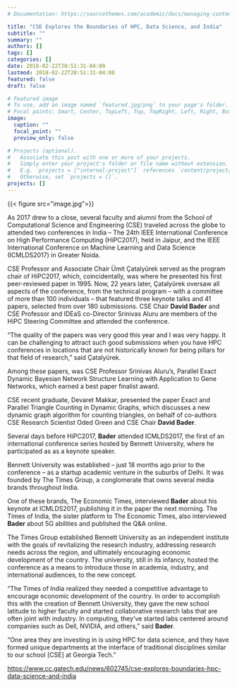 ```yaml
---
# Documentation: https://sourcethemes.com/academic/docs/managing-content/

title: "CSE Explores the Boundaries of HPC, Data Science, and India"
subtitle: ""
summary: ""
authors: []
tags: []
categories: []
date: 2018-02-22T20:51:31-04:00
lastmod: 2018-02-22T20:51:31-04:00
featured: false
draft: false

# Featured image
# To use, add an image named `featured.jpg/png` to your page's folder.
# Focal points: Smart, Center, TopLeft, Top, TopRight, Left, Right, BottomLeft, Bottom, BottomRight.
image:
  caption: ""
  focal_point: ""
  preview_only: false

# Projects (optional).
#   Associate this post with one or more of your projects.
#   Simply enter your project's folder or file name without extension.
#   E.g. `projects = ["internal-project"]` references `content/project/deep-learning/index.md`.
#   Otherwise, set `projects = []`.
projects: []
---
```


{{< figure src="image.jpg">}}

As 2017 drew to a close, several faculty and alumni from the School of Computational Science and Engineering (CSE) traveled across the globe to attended two conferences in India – The 24th IEEE International Conference on High Performance Computing (HiPC2017), held in Jaipur, and the IEEE International Conference on Machine Learning and Data Science (ICMLDS2017) in Greater Noida.

CSE Professor and Associate Chair Ümit Çatalyürek served as the program chair of HiPC2017, which, coincidentally, was where he presented his first peer-reviewed paper in 1995. Now, 22 years later, Çatalyürek oversaw all aspects of the conference, from the technical program – with a committee of more than 100 individuals – that featured three keynote talks and 41 papers, selected from over 180 submissions. CSE Chair **David Bader** and CSE Professor and IDEaS co-Director Srinivas Aluru are members of the HiPC Steering Committee and attended the conference.

“The quality of the papers was very good this year and I was very happy. It can be challenging to attract such good submissions when you have HPC conferences in locations that are not historically known for being pillars for that field of research,” said Çatalyürek.

Among these papers, was CSE Professor Srinivas Aluru’s, Parallel Exact Dynamic Bayesian Network Structure Learning with Application to Gene Networks, which earned a best paper finalist award.

CSE recent graduate, Devaret Makkar, presented the paper Exact and Parallel Triangle Counting in Dynamic Graphs, which discusses a new dynamic graph algorithm for counting triangles, on behalf of co-authors CSE Research Scientist Oded Green and CSE Chair **David Bader**.

Several days before HiPC2017, **Bader** attended ICMLDS2017, the first of an international conference series hosted by Bennett University, where he participated as as a keynote speaker.

Bennett University was established – just 18 months ago prior to the conference – as a startup academic venture in the suburbs of Delhi. It was founded by The Times Group, a conglomerate that owns several media brands throughout India.

One of these brands, The Economic Times, interviewed **Bader** about his keynote at ICMLDS2017, publishing it in the paper the next morning. The Times of India, the sister platform to The Economic Times, also interviewed **Bader** about 5G abilities and published the Q&A online.

The Times Group established Bennett University as an independent institute with the goals of revitalizing the research industry, addressing research needs across the region, and ultimately encouraging economic development of the country. The university, still in its infancy, hosted the conference as a means to introduce those in academia, industry, and international audiences, to the new concept.

“The Times of India realized they needed a competitive advantage to encourage economic development of the country. In order to accomplish this with the creation of Bennett University, they gave the new school latitude to higher faculty and started collaborative research labs that are often joint with industry. In computing, they’ve started labs centered around companies such as Dell, NVIDIA, and others,” said **Bader**.

“One area they are investing in is using HPC for data science, and they have formed unique departments at the interface of traditional disciplines similar to our school [CSE] at Georgia Tech.”

https://www.cc.gatech.edu/news/602745/cse-explores-boundaries-hpc-data-science-and-india
